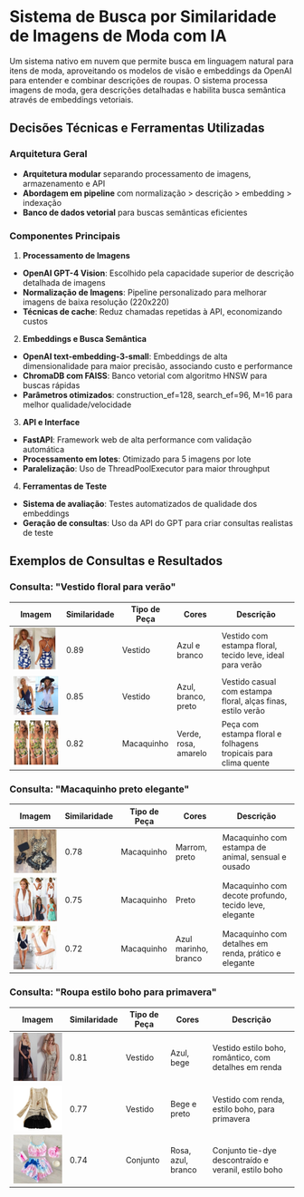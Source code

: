 # Sistema de Busca por Similaridade de Imagens de Moda com IA

Um sistema nativo em nuvem que permite busca em linguagem natural para itens de moda, aproveitando os modelos de visão e embeddings da OpenAI para entender e combinar descrições de roupas. O sistema processa imagens de moda, gera descrições detalhadas e habilita busca semântica através de embeddings vetoriais.

## Decisões Técnicas e Ferramentas Utilizadas

### Arquitetura Geral
- **Arquitetura modular** separando processamento de imagens, armazenamento e API
- **Abordagem em pipeline** com normalização > descrição > embedding > indexação
- **Banco de dados vetorial** para buscas semânticas eficientes

### Componentes Principais

1. **Processamento de Imagens**
  - **OpenAI GPT-4 Vision**: Escolhido pela capacidade superior de descrição detalhada de imagens
  - **Normalização de Imagens**: Pipeline personalizado para melhorar imagens de baixa resolução (220x220)
  - **Técnicas de cache**: Reduz chamadas repetidas à API, economizando custos

2. **Embeddings e Busca Semântica**
  - **OpenAI text-embedding-3-small**: Embeddings de alta dimensionalidade para maior precisão, associando custo e performance
  - **ChromaDB com FAISS**: Banco vetorial com algoritmo HNSW para buscas rápidas
  - **Parâmetros otimizados**: construction_ef=128, search_ef=96, M=16 para melhor qualidade/velocidade

3. **API e Interface**
  - **FastAPI**: Framework web de alta performance com validação automática
  - **Processamento em lotes**: Otimizado para 5 imagens por lote
  - **Paralelização**: Uso de ThreadPoolExecutor para maior throughput

4. **Ferramentas de Teste**
  - **Sistema de avaliação**: Testes automatizados de qualidade dos embeddings
  - **Geração de consultas**: Uso da API do GPT para criar consultas realistas de teste

## Exemplos de Consultas e Resultados

### Consulta: "Vestido floral para verão"

| Imagem | Similaridade | Tipo de Peça | Cores | Descrição |
|--------|--------------|--------------|-------|-----------|
| ![vestido1](src/data/images/Hot-selling-fashion-lace-halter-neck-Backless-print-cross-spaghetti-strap-one-piece-dress-short-skirt.jpg_220x220.jpg) | 0.89 | Vestido | Azul e branco | Vestido com estampa floral, tecido leve, ideal para verão |
| ![vestido2](src/data/images/Skine-2015-new-casual-fashion-summer-dress-ball-gown-white-and-black-printed-sleeveless-spaghetti-strap.jpg_220x220.jpg) | 0.85 | Vestido | Azul, branco, preto | Vestido casual com estampa floral, alças finas, estilo verão |
| ![vestido3](src/data/images/2015-summer-new-Women-s-Cool-sexy-dress-beach-floral-print-short-sleeveless-mini-dress.jpg_220x220.jpg) | 0.82 | Macaquinho | Verde, rosa, amarelo | Peça com estampa floral e folhagens tropicais para clima quente |

### Consulta: "Macaquinho preto elegante"

| Imagem | Similaridade | Tipo de Peça | Cores | Descrição |
|--------|--------------|--------------|-------|-----------|
| ![macaquinho1](src/data/images/2015-Hot-New-Arrival-Spring-Womens-Sleeveless-Short-Jumpsuit-Printed-Leopard-Strapless-Bodycon-Dress-Tank-Tops.jpg_220x220.jpg) | 0.78 | Macaquinho | Marrom, preto | Macaquinho com estampa de animal, sensual e ousado |
| ![macaquinho2](src/data/images/new-top-2015-hot-fashion-deep-v-neck-sexy-women-rompers-sexty-casual-women-jumpsuits-solid.jpg_220x220.jpg) | 0.75 | Macaquinho | Preto | Macaquinho com decote profundo, tecido leve, elegante |
| ![macaquinho3](src/data/images/Free-Shipping-New-Fashion-Hot-Style-Deep-V-Neck-Half-Sleeves-Lace-Short-Rompers-Women-Jumpsuit.jpg_220x220.jpg) | 0.72 | Macaquinho | Azul marinho, branco | Macaquinho com detalhes em renda, prático e elegante |

### Consulta: "Roupa estilo boho para primavera"

| Imagem | Similaridade | Tipo de Peça | Cores | Descrição |
|--------|--------------|--------------|-------|-----------|
| ![boho1](src/data/images/Vestidos-Women-Summer-Lace-Dress-2014-Sheer-Floral-Lace-Maxi-Slip-with-Wide-Straps-Black-Romance.jpg_220x220.jpg) | 0.81 | Vestido | Azul, bege | Vestido estilo boho, romântico, com detalhes em renda |
| ![boho2](src/data/images/Women-Knitted-Long-Sleeve-Lace-Dresses-Spring-And-winter-Sexy-vestidos-Chiffon-Patchwork-Dress-Casual-Ladies.jpg_220x220.jpg) | 0.77 | Vestido | Bege e preto | Vestido com renda, estilo boho, para primavera |
| ![boho3](src/data/images/macacao-feminino-2015-Colorful-print-rompers-womens-jumpsuit-Casual-overalls-for-women-bodysuit-shorts-for-women.jpg_220x220.jpg) | 0.74 | Conjunto | Rosa, azul, branco | Conjunto tie-dye descontraído e veranil, estilo boho |